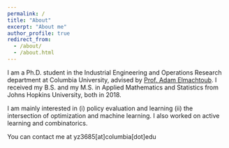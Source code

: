 ```yaml
---
permalink: /
title: "About"
excerpt: "About me"
author_profile: true
redirect_from: 
  - /about/
  - /about.html
---
```


I am a Ph.D. student in the Industrial Engineering and Operations Research department at Columbia University, advised by [Prof. Adam Elmachtoub](http://www.columbia.edu/~ae2516/). I received my B.S. and my M.S. in Applied Mathematics and Statistics from Johns Hopkins University, both in 2018.  

I am mainly interested in (i) policy evaluation and learning (ii) the intersection of optimization and machine learning. I also worked on active learning and combinatorics. 

You can contact me at yz3685[at]columbia[dot]edu


